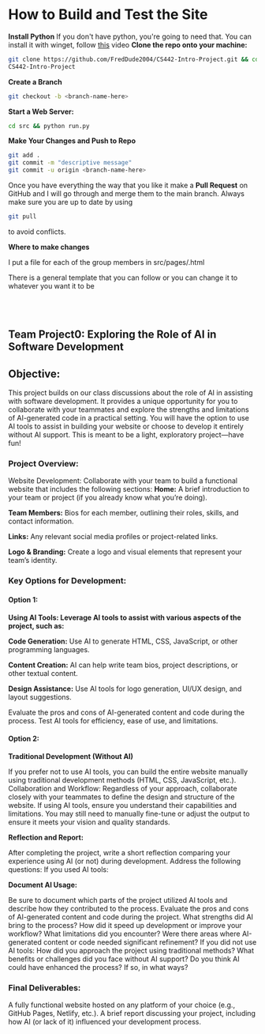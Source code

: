 # How to Build and Test the Site

**Install Python**
If you don't have python, you're going to need that. You can install it with
winget, follow [this](https://www.youtube.com/watch?v=UvyWKHh3BcY) video
**Clone the repo onto your machine:**

```bash
git clone https://github.com/FredDude2004/CS442-Intro-Project.git && cd
CS442-Intro-Project
```

**Create a Branch**

```bash
git checkout -b <branch-name-here>
```

**Start a Web Server:**

```bash
cd src && python run.py
```

**Make Your Changes and Push to Repo**

```bash
git add .
git commit -m "descriptive message"
git commit -u origin <branch-name-here>
```

Once you have everything the way that you like it make a **Pull Request** on GitHub and I will go through and merge them to the main branch. Always make sure you are up to date by using

```bash
git pull
```

to avoid conflicts.

**Where to make changes**

I put a file for each of the group members in src/pages/<your-name>.html

There is a general template that you can follow or you can change it to whatever
you want it to be

<br>
<br>

## Team Project0: Exploring the Role of AI in Software Development

## Objective:

This project builds on our class discussions about the role of AI in assisting with software development. It provides a unique opportunity for you to collaborate with your teammates and explore the strengths and limitations of AI-generated code in a practical setting. You will have the option to use AI tools to assist in building your website or choose to develop it entirely without AI support. This is meant to be a light, exploratory project—have fun!

### Project Overview:

Website Development:
Collaborate with your team to build a functional website that includes the following sections:
**Home:** A brief introduction to your team or project (if you already know what you’re doing).

**Team Members:** Bios for each member, outlining their roles, skills, and contact information.

**Links:** Any relevant social media profiles or project-related links.

**Logo & Branding:** Create a logo and visual elements that represent your team’s identity.

### Key Options for Development:

#### Option 1:

**Using AI Tools: Leverage AI tools to assist with various aspects of the project, such as:**

**Code Generation:** Use AI to generate HTML, CSS, JavaScript, or other programming languages.

**Content Creation:** AI can help write team bios, project descriptions, or other textual content.

**Design Assistance:** Use AI tools for logo generation, UI/UX design, and layout suggestions.

Evaluate the pros and cons of AI-generated content and code during the process. Test AI tools for efficiency, ease of use, and limitations.

#### Option 2:

**Traditional Development (Without AI)**

If you prefer not to use AI tools, you can build the entire website manually using traditional development methods (HTML, CSS, JavaScript, etc.).
Collaboration and Workflow:
Regardless of your approach, collaborate closely with your teammates to define the design and structure of the website.
If using AI tools, ensure you understand their capabilities and limitations. You may still need to manually fine-tune or adjust the output to ensure it meets your vision and quality standards.

**Reflection and Report:**

After completing the project, write a short reflection comparing your experience using AI (or not) during development.
Address the following questions:
If you used AI tools:

**Document AI Usage:**

Be sure to document which parts of the project utilized AI tools and describe how they contributed to the process. Evaluate the pros and cons of AI-generated content and code during the project.
What strengths did AI bring to the process? How did it speed up development or improve your workflow?
What limitations did you encounter? Were there areas where AI-generated content or code needed significant refinement?
If you did not use AI tools:
How did you approach the project using traditional methods? What benefits or challenges did you face without AI support?
Do you think AI could have enhanced the process? If so, in what ways?

### Final Deliverables:

A fully functional website hosted on any platform of your choice (e.g., GitHub Pages, Netlify, etc.).
A brief report discussing your project, including how AI (or lack of it) influenced your development process.
